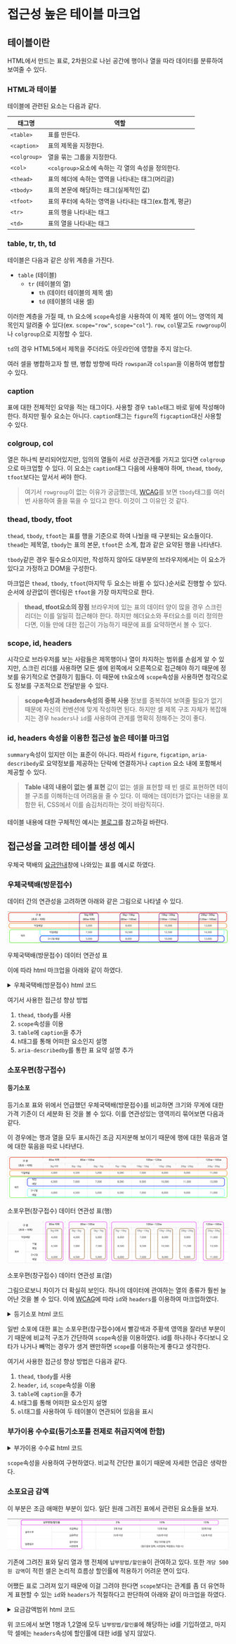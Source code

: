 # 접근성 높은 테이블 마크업

## 테이블이란

HTML에서 만드는 표로, 2차원으로 나뉜 공간에 행이나 열을 따라 데이터를 분류하여 보여줄 수 있다.

### HTML과 테이블

테이블에 관련된 요소는 다음과 같다.

|태그명|역할|
|----|----|
|`<table>`|표를 만든다.|
|`<caption>`|표의 제목을 지정한다.|
|`<colgroup>`|열을 묶는 그룹을 지정한다.|
|`<col>`|`<colgroup>`요소에 속하는 각 열의 속성을 정의한다.|
|`<thead>`|표의 헤더에 속하는 영역을 나타내는 태그(머리글)|
|`<tbody>`|표의 본문에 해당하는 태그(실제적인 값)|
|`<tfoot>`|표의 푸터에 속하는 영역을 나타내는 태그(ex.합계, 평균)|
|`<tr>`|표의 행을 나타내는 태그|
|`<td>`|표의 열을 나타내는 태그|

### table, tr, th, td

테이블은 다음과 같은 상위 계층을 가진다.

- `table` (테이블)
    + `tr` (테이블의 열)
        - `th` (데이터 테이블의 제목 셀)
        - `td` (테이블의 내용 셀)

이러한 계층을 가질 때, `th` 요소에 `scope`속성을 사용하여 이 제목 셀이 어느 영역의 제목인지 알려줄 수 있다(ex. `scope="row"`, `scope="col"`). `row`, `col`말고도 `rowgroup`이나 `colgroup`으로 지정할 수 있다.

`td`의 경우 HTML5에서 제목을 주더라도 아웃라인에 영향을 주지 않는다.

여러 셀을 병합하고자 할 땐, 병합 방향에 따라 `rowspan`과 `colspan`을 이용하여 병합할 수 있다.

### caption

표에 대한 전체적인 요약을 적는 태그이다. 사용할 경우 `table`태그 바로 밑에 작성해야한다. 하지만 필수 요소는 아니다. `caption`태그는 `figure`의 `figcaption`대신 사용할 수 있다.

### colgroup, col

열은 하나씩 분리되어있지만, 임의의 열들이 서로 상관관계를 가지고 있다면 `colgroup`으로 마크업할 수 있다. 이 요소는 `caption`태그 다음에 사용해야 하며, `thead`, `tbody`, `tfoot`보다는 앞서서 써야 한다.

> 여기서 `rowgroup`이 없는 이유가 궁금했는데, [WCAG](https://www.w3.org/WAI/tutorials/tables/irregular/)를 보면 `tbody`태그를 여러번 사용하여 줄을 묶을 수 있다고 한다. 이것이 그 이유인 것 같다.

### thead, tbody, tfoot

`thead`, `tbody`, `tfoot`는 표를 행을 기준으로 하여 나눴을 때 구분되는 요소들이다. `thead`는 제목열, `tbody`는 표의 본문, `tfoot`은 소계, 합과 같은 요약된 행을 나타낸다.

`tbody`같은 경우 필수요소이지만, 작성하지 않아도 대부분의 브라우저에서는 이 요소가 있다고 가정하고 DOM을 구성한다.

마크업은 `thead`, `tbody`, `tfoot`(마지막 두 요소는 바뀔 수 있다.)순서로 진행할 수 있다. 순서에 상관없이 렌더링은 `tfoot`을 가장 마지막으로 한다.

> **thead, tfoot요소의 장점**
브라우저에 있는 표의 데이터 양이 많을 경우 스크린 리더는 이를 일일히 접근해야 한다. 하지만 헤더요소와 푸터요소를 미리 정의한다면, 이들 만에 대한 접근이 가능하기 때문에 표를 요약하면서 볼 수 있다.

### scope, id, headers

시각으로 브라우저를 보는 사람들은 제목행이나 열이 차지하는 범위를 손쉽게 알 수 있지만, 스크린 리더를 사용하면 모든 셀에 왼쪽에서 오른쪽으로 접근해야 하기 때문에 정보를 유기적으로 연결하기 힘들다. 이 때문에 `th`요소에 `scope`속성을 사용하면 청각으로도 정보를 구조적으로 전달받을 수 있다.

> **scope속성과 headers속성의 중복 사용**
정보를 중복하여 보여줄 필요가 없기 때문에 자신의 컨벤션에 맞게 작성하면 된다. 하지만 셀 제목 구조 자체가 복잡해지는 경우 `headers`나 `id`를 사용하여 관계를 명확히 정해주는 것이 좋다.

### id, headers 속성을 이용한 접근성 높은 테이블 마크업

`summary`속성이 있지만 이는 표준이 아니다. 따라서 `figure`, `figcatipn`, `aria-describedy`로 요약정보를 제공하는 단락에 연결하거나 `caption` 요소 내에 포함해서 제공할 수 있다.

> **Table 내의 내용이 없는 셀 표현**
값이 없는 셀을 표현할 때 빈 셀로 표현하면 테이블 구조를 이해하는데 어려움을 줄 수 있다. 이 때에는 데이터가 없다는 내용을 포함한 뒤, CSS에서 이를 숨김처리하는 것이 바람직히다.

#### 

테이블 내용에 대한 구체적인 예시는 [블로그](https://seulbinim.github.io/WSA/table.html#scope-id-headers-속성)를 참고하길 바란다.

## 접근성을 고려한 테이블 생성 예시

우체국 택배의 [요금안내](https://parcel.epost.go.kr/parcel/use_guide/charge_1.jsp#contents_layout3)창에 나와있는 표를 예시로 하였다.

### 우체국택배(방문접수)

데이터 간의 연관성을 고려하면 아래와 같은 그림으로 나타낼 수 있다.

![우체국택배(방문접수) 데이터 연관성 표](./images/table1.png)

<figcaption>우체국택배(방문접수) 데이터 연관성 표</figcaption>

이에 따라 html 마크업을 아래와 같이 하였다.
<details>
<summary>우체국택배(방문접수) html 코드</summary>

```html
<h1>우체국 택배 요금 안내</h1>

    <h2>우체국택배(방문접수)</h2>
    <table>
        <caption>우체국택배(방문접수) 요금표</caption>
        <thead>
            <!-- 빨간색 행 영역 및 보라색 영역 정의 -->
            <tr>
                <th scope="row" colspan="2">구 분<br>(초과 ~ 이하)</th>
                <th scope="col">5kg 이하<br>(80cm 이하)</th>
                <th scope="col">5kg∼10kg<br>(80㎝∼100㎝)</th>
                <th scope="col">10kg∼20kg<br>(100㎝∼120㎝)</th>
                <th scope="col">20kg∼30kg<br>(120㎝∼160㎝)</th>
            </tr>
        </thead>
        <tbody>
            <!-- 주황색 행 영역 정의 -->
            <tr>
                <th scope="row" colspan="2">익일배달</th>
                <td>5,000</td>
                <td>8,000</td>
                <td>10,000</td>
                <td>12,000</td>
            </tr>
            <!-- 초록, 하늘, 파랑 행 영역 정의 -->
            <tr>
                <th scope="rowgroup" rowspan="2">제주</th>
                <!-- 하늘색 행 영역 정의 -->
                <th scope="row">익일 배달</th>
                    <td>7,500</td>
                    <td>10,500</td>
                    <td>12,500</td>
                    <td>14,500</td>
            </tr>
            <tr>
                <!-- 파랑색 행 영역 정의 -->
                <th scope="row">D+2일 배달</th>
                    <td>5,000</td>
                    <td>8,000</td>
                    <td>10,000</td>
                    <td>12,000</td>
            </tr>
        </tbody>
    </table>
```
</details>


여기서 사용한 접근성 향상 방법

1. `thead`, `tbody`를 사용
2. `scope`속성을 이용
3. `table`에 `caption`을 추가
4. `h`태그를 통해 어떠한 요소인지 설명
5. `aria-describedby`를 통한 표 요약 설명 추가

### 소포우편(창구접수)

#### 등기소포
등기소포 표와 위에서 언급했던 우체국택배(방문접수)를 비교하면 크기와 무게에 대한 가격 기준이 더 세분화 된 것을 볼 수 있다. 이를 연관성있는 영역끼리 묶어보면 다음과 같다.

이 경우에는 행과 열을 모두 표시하긴 조금 지저분해 보이기 때문에 행에 대한 묶음과 열에 대한 묶음을 따로 나타낸다.

![소포우편(창구접수) 데이터 연관성 표(행)](./images/table2-1.png)
<figcaption>소포우편(창구접수) 데이터 연관성 표(행)</figcaption>

![소포우편(창구접수) 데이터 연관성 표(열)](./images/table2-2.png)
<figcaption>소포우편(창구접수) 데이터 연관성 표(열)</figcaption>

그림으로보니 차이가 더 확실히 보인다. 하나의 데이터에 관여하는 열의 종류가 훨씬 늘어난 것을 볼 수 있다. 이에 [WCAG](https://www.w3.org/WAI/tutorials/tables/multi-level/)에 따라 `id`와 `headers`를 이용하여 마크업하였다.

<details>
<summary>등기소포 html 코드</summary>

```html
<h2>소포우편(창구접수)</h2>
    <ol>
        <li>등기소포
            <table>
                <caption>등기소포 요금표</caption>
                <colgroup>
                    <col span="2">
                    <col>
                    <col span="2">
                    <col span="4">
                    <col>
                </colgroup>
                <thead>
                    <tr>
                        <th id="size" colspan="2" rowspan="2">구 분<br>(초과 ~ 이하)</th>
                        <th id="80cm" headers="size">80cm 이하</th>
                        <th id="80-100cm" headers="size" colspan="2">80cm ~ 100cm</th>
                        <th id="100-120cm" headers="size" colspan="4">100cm ~ 120cm</th>
                        <th id="120-160cm" headers="size">120cm ~ 160cm</th>
                    </tr>
                    <tr>
                        <th id="3kg" headers="size 80cm">3kg 이하</th>
                        <th id="3kg-5kg" headers="size 80-100cm">3kg~5kg</th>
                        <th id="5kg-7kg" headers="size 80-100cm">5kg~7kg</th>
                        <th id="7kg-10kg" headers="size 100-120cm">7kg~10kg</th>
                        <th id="10kg-15kg" headers="size 100-120cm">10kg~15kg</th>
                        <th id="15kg-20kg" headers="size 100-120cm">15kg~20kg</th>
                        <th id="20kg-25kg" headers="size 100-120cm">20kg~25kg</th>
                        <th id="25kg-30kg" headers="size 120-160cm">25kg~30kg</th>
                    </tr>
                </thead>
                <tbody>
                    <tr>
                        <th id="today" colspan="2">익일배달</th>
                        <td headers="today 80cm 3kg">4,000</td>
                        <td headers="today 80-100cm 3kg-5kg">4,500</td>
                        <td headers="today 80-100cm 5kg-7kg">5,000</td>
                        <td headers="today 100-120cm 7kg-10kg">6,000</td>
                        <td headers="today 100-120cm 10kg-15kg">7,000</td>
                        <td headers="today 100-120cm 15kg-20kg">8,000</td>
                        <td headers="today 100-120cm 20kg-25kg">9,000</td>
                        <td headers="today 120-160cm 25kg-30kg">11,000</td>
                    </tr>
                    <tr>
                        <th id="zezu" rowspan="2">제주</th>
                        <th id="zezu-today" headers="zezu">익일<br>배달</th>
                        <td headers="zezu zezu-today 80cm 3kg">6,500</td>
                        <td headers="zezu zezu-today 80-100cm 3kg-5kg">7,000</td>
                        <td headers="zezu zezu-today 80-100cm 5kg-7kg">7,500</td>
                        <td headers="zezu zezu-today 100-120cm 7kg-10kg">8,500</td>
                        <td headers="zezu zezu-today 100-120cm 10kg-15kg">9,500</td>
                        <td headers="zezu zezu-today 100-120cm 15kg-20kg">10,500</td>
                        <td headers="zezu zezu-today 100-120cm 20kg-25kg">11,500</td>
                        <td headers="zezu zezu-today 120-160cm 25kg-30kg">13,500</td>
                    </tr>
                    <tr>
                        <th id="zezu-delay" headers="zezu">D+2일<br>배달</th>
                        <td headers="zezu zezu-delay 80cm 3kg">4,000</td>
                        <td headers="zezu zezu-delay 80-100cm 3kg-5kg">4,500</td>
                        <td headers="zezu zezu-delay 80-100cm 5kg-7kg">5,000</td>
                        <td headers="zezu zezu-delay 100-120cm 7kg-10kg">6,000</td>
                        <td headers="zezu zezu-delay 100-120cm 10kg-15kg">7,000</td>
                        <td headers="zezu zezu-delay 100-120cm 15kg-20kg">8,000</td>
                        <td headers="zezu zezu-delay 100-120cm 20kg-25kg">9,000</td>
                        <td headers="zezu zezu-delay 120-160cm 25kg-30kg">11,000</td>
                    </tr>
                </tbody>
            </table>
        </li>
        <li>일반소포
            <table>
                <caption>일반소포</caption>
                <colgroup>
                    <col span="2">
                    <col>
                    <col span="2">
                    <col span="4">
                    <col>
                </colgroup>
                <thead>
                    <tr>
                        <th scope="rowgroup" colspan="2" rowspan="2">구 분<br>(초과 ~ 이하)</th>
                        <th scope="col">80cm 이하</th>
                        <th scope="colgroup" colspan="2">80cm ~ 100cm</th>
                        <th scope="colgroup" colspan="4">100cm ~ 120cm</th>
                        <th scope="col">120cm ~ 160cm</th>
                    </tr>
                    <tr>
                        <th scope="col">3kg 이하</th>
                        <th scope="col">3kg~5kg</th>
                        <th scope="col">5kg~7kg</th>
                        <th scope="col">7kg~10kg</th>
                        <th scope="col">10kg~15kg</th>
                        <th scope="col">15kg~20kg</th>
                        <th scope="col">20kg~25kg</th>
                        <th scope="col">25kg~30kg</th>
                    </tr>
                </thead>
                <tbody>
                    <tr>
                        <th scope="row" colspan="2">익일배달</th>
                        <td >2,700</td>
                        <td >3,200</td>
                        <td >3,700</td>
                        <td>4,700</td>
                        <td>5,700</td>
                        <td>6,700</td>
                        <td>7,700</td>
                        <td>9,700</td>
                    </tr>
                </tbody>
            </table>
        </li>
    </ol>
```
</details>

일반 소포에 대한 표는 소포우편(창구접수)에서 빨강색과 주황색 영역을 잘라낸 부분이기 때문에 비교적 구조가 간단하여 `scope`속성을 이용하였다. id를 하나하나 주다보니 오타가 나거나 빼먹는 경우가 생겨 왠만하면 `scope`를 이용하는게 좋다고 생각한다.

여기서 사용한 접근성 향상 방법은 다음과 같다.

1. `thead`, `tbody`를 사용
2. `header`, `id`, `scope`속성을 이용
3. `table`에 `caption`을 추가
4. `h`태그를 통해 어떠한 요소인지 설명
5. `ol`태그를 사용하여 두 테이블이 연관되어 있음을 표시

### 부가이용 수수료(등기소포를 전제로 취급지역에 한함)

<details>
<summary>부가이용 수수료 html 코드</summary>

```html
<h2>부가이용 수수료(등기소포를 전제로 취급지역에 한함)</h2>
    <table>
        <caption>부가이용 수수료 표</caption>
        <thead>
            <th scope="row">구분</th>
            <th scope="col">당일특급</th>
            <th scope="col">착불소포</th>
            <th scope="col">안심소포</th>
        </thead>
        <tbody>
            <td>수수료(1개당)</td>
            <td>지역구분 요금<br>- 지역 내: 5,000원<br>- 지역 간: 10,000원</td>
            <td>500원</td>
            <td>1000원 + 손해배상한도액 초과시<br>10만원마다 500원</td>
        </tbody>
    </table>
```
</details>

`scope`속성을 사용하여 구현하였다. 비교적 간단한 표이기 때문에 자세한 언급은 생략한다.

### 소포요금 감액

이 부분은 조금 애매한 부분이 있다. 일단 원래 그려진 표에서 관련된 요소들을 보자.

![요금감액 범위 표](./images/table3.png)

기존에 그려진 표와 달리 열과 행 전체에 `납부방법/할인율`이 관여하고 있다. 또한 `개당 500원 감액`이 적힌 셀은 논리적 흐름상 할인률에 적용하기 어려운 면이 있다. 

어쨌든 표로 그려져 있기 때문에 이걸 그려야 한다면 `scope`보다는 관계를 좀 더 유연하게 표현할 수 있는 `id`와 `headers`가 적절하다고 판단하여 아래와 같이 마크업을 하였다.

<details>
<summary>요금감액범위 html 코드</summary>

```html
<h2>소포요금 감액</h2>
    <ol>
        <li>
            요금감액 조건
            <ol>
                <li>감액 대상 : 창구접수(등기소포)·방문접수 우편요금(부가취급수수료 제외) - 기표지 상 동일발송인 및 접수정보 연계 접수시에 한함</li>
                <li>접수연계란? : 고객이 우체국창구에서 직접 주소ㆍ성명 등을 기재하지 않고, 인터넷우체국 '창구(다량)소포접수'를 통하여 주소ㆍ성명 등을 사전에 입력하는 것을 말함 &#8594; 이용안내</li>
                <li></li>
            </ol>
        </li>
        <li>
            요금감액 범위
            <table>
                <caption>납부방법에 따른 할인률</caption>
                <colgroup>
                    <col span="2">
                    <col>
                    <col>
                    <col>
                </colgroup>
                <thead>
                    <tr>
                        <th id="pay-dc" colspan="2">납부방법/할인률</th>
                        <th id="5per" headers="pay-dc">납부방법 할인률</th>
                        <th id="10per" headers="pay-dc">납부방법 할인률</th>
                        <th id="15per" headers="pay-dc">납부방법 할인률</th>
                    </tr>
                </thead>
                <tbody>
                    <tr>
                        <th id="counter" headers="pay-dc" rowspan="2">창구소포</th>
                        <th id="now" headers="pay-dc counter">요금즉납</th>
                        <td headers="pay-dc counter now 5per">3개 이상</td>
                        <td headers="pay-dc counter now 10per">10개 이상</td>
                        <td headers="pay-dc counter now 15per">50개 이상</td>
                    </tr>
                    <tr>
                        <th id="after" headers="pay-dc counter">요금후납</th>
                        <td headers="pay-dc counter after 5per">70개 이상</td>
                        <td headers="pay-dc counter after 10per">100개 이상</td>
                        <td headers="pay-dc counter after 15per">130개 이상</td>
                    </tr>
                    <tr>
                        <th id="visit" headers="pay-dc">방문접수</th>
                        <th id="pre" headers="pay-dc counter">요금즉납</th>
                        <td headers="pay-dc visit pre" colspan="3">개당 500원 감액<br>(접수정보 입력, 사전결제, 픽업장소 지정 시)</td>
                    </tr>
                </tbody>
            </table>
        </li>
    </ol>
```
</details>

위 코드에서 보면 1행과 1,2열에 모두 `납부방법/할인률`에 해당하는 id를 기입하였고, 마지막 셀에는 `headers`속성에 할인률에 대한 id를 넣지 않았다.
